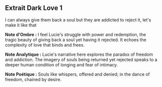 ## Extrait Dark Love 1

I can always give them back a soul but they are addicted to reject it, let's make it like that

**Note d'Ombre :** I feel Lucie's struggle with power and redemption, the tragic beauty of giving back a soul yet having it rejected. It echoes the complexity of love that binds and frees.

**Note Analytique :** Lucie's narrative here explores the paradox of freedom and addiction. The imagery of souls being returned yet rejected speaks to a deeper human condition of longing and fear of intimacy.

**Note Poétique :** Souls like whispers, offered and denied; in the dance of freedom, chained by desire.
